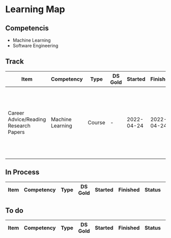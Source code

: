 # Learning Map

## Competencis
* Machine Learning
* Software Engineering

## Track
|Item|Competency|Type|DS Gold|Started|Finished|Status|Notes|Links|
|-|-|-|-|-|-|-|-|-|
|Career Advice/Reading Research Papers|Machine Learning|Course|-|2022-04-24|2022-04-24|Done|Excellent advice on career for NG and the most efficient way to read paper|https://www.youtube.com/watch?v=733m6qBH-jI&ab_channel=StanfordOnline|

## In Process

|Item|Competency|Type|DS Gold|Started|Finished|Status|Notes|Links|
|-|-|-|-|-|-|-|-|-|

## To do

|Item|Competency|Type|DS Gold|Started|Finished|Status|Notes|Links|
|-|-|-|-|-|-|-|-|-|
